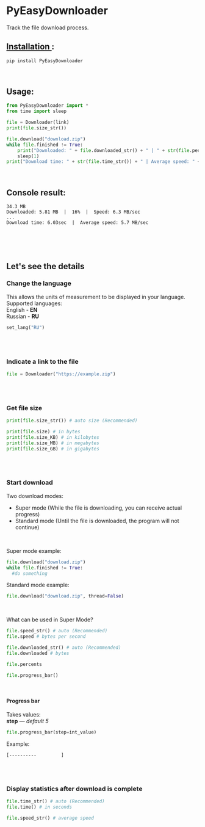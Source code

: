 # PyEasyDownloader
Track the file download process.

## <a href="https://pypi.org/project/PyEasyDownloader/">Installation </a>:

```Python
pip install PyEasyDownloader
```
</br>

## Usage:
```Python
from PyEasyDownloader import *
from time import sleep

file = Downloader(link)
print(file.size_str())

file.download("download.zip")
while file.finished != True:
	print("Downloaded: " + file.downloaded_str() + " | " + str(file.percents) + "% | Speed: " + file.speed_str())
	sleep(1)
print("Download time: " + str(file.time_str()) + " | Average speed: " + file.speed_str())
```
</br>

## Console result:
```
34.3 MB
Downloaded: 5.81 MB  |  16%  |  Speed: 6.3 MB/sec
...
Download time: 6.03sec  |  Average speed: 5.7 MB/sec
```
</br></br></br>


## Let's see the details

### Change the language
This allows the units of measurement to be displayed in your language. </br>
Supported languages: </br>
English - **EN** </br>
Russian - **RU** </br>
```Python
set_lang("RU")
```
</br></br>

### Indicate a link to the file
```Python
file = Downloader("https://example.zip")
```
</br></br>

### Get file size
```Python
print(file.size_str()) # auto size (Recommended)

print(file.size) # in bytes
print(file.size_KB) # in kilobytes
print(file.size_MB) # in megabytes
print(file.size_GB) # in gigabytes
```
</br></br>

### Start download
Two download modes: </br>
<ul>
<li>Super mode (While the file is downloading, you can receive actual progress) </li>
<li>Standard mode (Until the file is downloaded, the program will not continue) </li>
</ul></br>

Super mode example:

```Python
file.download("download.zip")
while file.finished != True:
  #do something
```

Standard mode example:
```Python
file.download("download.zip", thread=False)
```
</br>

What can be used in Super Mode?

```Python
file.speed_str() # auto (Recommended)
file.speed # bytes per second

file.downloaded_str() # auto (Recommended)
file.downloaded # bytes

file.percents

file.progress_bar()
```
</br>

#### Progress bar
Takes values:</br>
**step** — *default 5*
```Python
file.progress_bar(step=int_value)
```
Example:

```
[----------         ]
```
</br></br>

### Display statistics after download is complete

```Python
file.time_str() # auto (Recommended)
file.time() # in seconds

file.speed_str() # average speed
```
